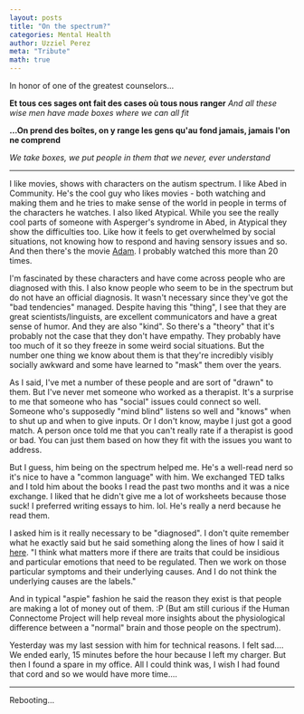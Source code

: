 ```yaml
---
layout: posts
title: "On the spectrum?"
categories: Mental Health
author: Uzziel Perez
meta: "Tribute"
math: true
---
```


In honor of one of the greatest counselors...


**Et tous ces sages ont fait des cases où tous nous ranger**
*And all these wise men have made boxes where we can all fit*

**...On prend des boîtes, on y range les gens qu'au fond jamais, jamais l'on ne comprend**

*We take boxes, we put people in them that we never, ever understand*


-----

I like movies, shows with characters on the autism spectrum. I like Abed in Community. He's the cool guy who likes movies - both watching  and making them and he tries to make sense of the world in people in terms of the characters he watches. I also liked Atypical. While you see the really cool parts of someone with Asperger's syndrome in Abed, in Atypical they show the difficulties too. Like how it feels to get overwhelmed by social situations, not knowing how to respond and having sensory issues and so. And then there's the movie [Adam](https://www.youtube.com/watch?v=92U6OnVZG3U). I probably watched this more than 20 times.

I'm fascinated by these characters and have come across people who are diagnosed with this. I also know people who seem to be in the spectrum but do not have an official diagnosis. It wasn't necessary since they've got the "bad tendencies" managed. Despite having this "thing", I see that they are great scientists/linguists, are excellent communicators and have a great sense of humor. And they are also "kind". So there's a "theory" that it's probably not the case that they don't have empathy. They probably have too much of it so they freeze in some weird social situations. But the number one thing we know about them is that they're incredibly visibly socially awkward and some have learned to "mask" them over the years.

As I said, I've met a number of these people and are sort of "drawn" to them. But I've never met someone who worked as a therapist. It's a surprise to me that someone who has "social" issues could connect so well. Someone who's supposedly "mind blind" listens so well and "knows" when to shut up and when to give inputs. Or I don't know, maybe I just got a good match. A person once told me that you can't really rate if a therapist is good or bad. You can just them based on how they fit with the issues you want to address.

But I guess, him being on the spectrum helped me. He's a well-read nerd so it's nice to have a "common language" with him. We exchanged TED talks and I told him about the books I read the past two months and it was a nice exchange. I liked that he didn't give me a lot of worksheets because those suck! I preferred writing essays to him. lol. He's really a nerd because he read them.

I asked him is it really necessary to be "diagnosed". I don't quite remember what he exactly said but he said something along the lines of how I said it [here](https://uzzielperez.github.io/life/2019/12/08/On-being-self-aware.html). "I think what matters more if there are traits that could be insidious and particular emotions that need to be regulated. Then we work on those particular symptoms and their underlying causes. And I do not think the underlying causes are the labels."

And in typical "aspie" fashion he said the reason they exist is that people are making a lot of money out of them. :P (But am still curious if the Human Connectome Project will help reveal more insights about the physiological difference between a "normal" brain and those people on the spectrum).

Yesterday was my last session with him for technical reasons. I felt sad.... We ended early, 15 minutes before the hour because I left my charger. But then I found a spare in my office. All I could think was, I wish I had found that cord and so we would have more time....

-----

Rebooting...

